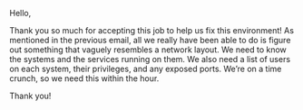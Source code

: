 Hello,

Thank you so much for accepting this job to help us fix this environment! As mentioned in the previous email, all we really have been able to do is figure out something that vaguely resembles a network layout.
We need to know the systems and the services running on them. We also need a list of users on each system, their privileges, and any exposed ports. We’re on a time crunch, so we need this within the hour.

Thank you!